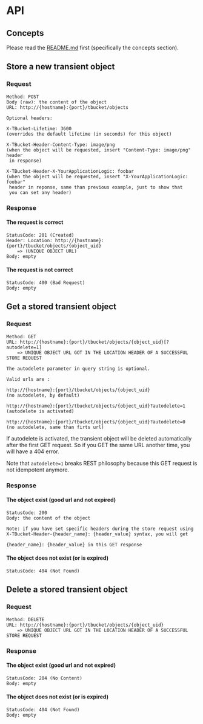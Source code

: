 # API

## Concepts

Please read the [README.md](README.md) first (specifically the concepts section).

## Store a new transient object

### Request

    Method: POST
    Body (raw): the content of the object
    URL: http://{hostname}:{port}/tbucket/objects

    Optional headers:

    X-TBucket-Lifetime: 3600
    (overrides the default lifetime (in seconds) for this object)

    X-TBucket-Header-Content-Type: image/png
    (when the object will be requested, insert "Content-Type: image/png" header
     in response)

    X-TBucket-Header-X-YourApplicationLogic: foobar
    (when the object will be requested, insert "X-YourApplicationLogic: foobar"
     header in reponse, same than previous example, just to show that 
     you can set any header)

### Response

#### The request is correct

    StatusCode: 201 (Created)
    Header: Location: http://{hostname}:{port}/tbucket/objects/{object_uid}
        => (UNIQUE OBJECT URL)
    Body: empty

#### The request is not correct

    StatusCode: 400 (Bad Request)
    Body: empty

## Get a stored transient object

### Request

    Method: GET
    URL: http://{hostname}:{port}/tbucket/objects/{object_uid}[?autodelete=1]
        => UNIQUE OBJECT URL GOT IN THE LOCATION HEADER OF A SUCCESSFUL STORE REQUEST 

    The autodelete parameter in query string is optional.

    Valid urls are :

    http://{hostname}:{port}/tbucket/objects/{object_uid}
    (no autodelete, by default)

    http://{hostname}:{port}/tbucket/objects/{object_uid}?autodelete=1
    (autodelete is activated)

    http://{hostname}:{port}/tbucket/objects/{object_uid}?autodelete=0
    (no autodelete, same than firts url)

If autodelete is activated, the transient object will be deleted automatically
after the first GET request. So if you GET the same URL another time, you
will have a 404 error. 

Note that `autodelete=1` breaks REST philosophy because this GET request is not
idempotent anymore.

### Response

#### The object exist (good url and not expired)

    StatusCode: 200
    Body: the content of the object
    
    Note: if you have set specific headers during the store request using
    X-TBucket-Header-{header_name}: {header_value} syntax, you will get
    
    {header_name}: {header_value} in this GET response

#### The object does not exist (or is expired)

    StatusCode: 404 (Not Found)

## Delete a stored transient object

### Request

    Method: DELETE
    URL: http://{hostname}:{port}/tbucket/objects/{object_uid}
        => UNIQUE OBJECT URL GOT IN THE LOCATION HEADER OF A SUCCESSFUL STORE REQUEST 

### Response

#### The object exist (good url and not expired)

    StatusCode: 204 (No Content)
    Body: empty
    
#### The object does not exist (or is expired)

    StatusCode: 404 (Not Found)
    Body: empty
